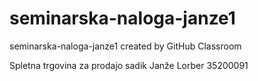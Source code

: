 # seminarska-naloga-janze1
seminarska-naloga-janze1 created by GitHub Classroom

Spletna trgovina za prodajo sadik
Janže Lorber
35200091


